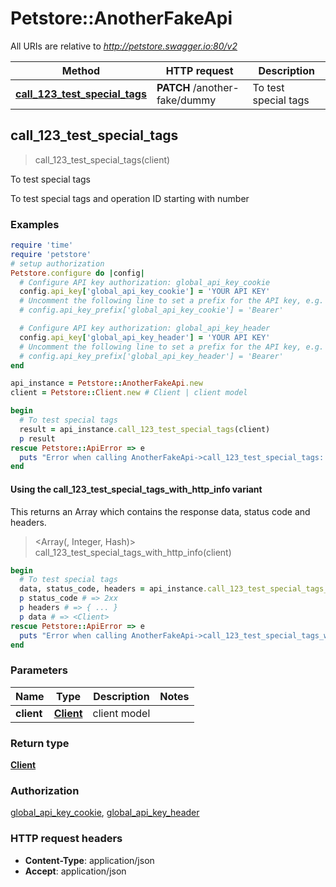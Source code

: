 # Petstore::AnotherFakeApi

All URIs are relative to *http://petstore.swagger.io:80/v2*

| Method | HTTP request | Description |
| ------ | ------------ | ----------- |
| [**call_123_test_special_tags**](AnotherFakeApi.md#call_123_test_special_tags) | **PATCH** /another-fake/dummy | To test special tags |


## call_123_test_special_tags

> <Client> call_123_test_special_tags(client)

To test special tags

To test special tags and operation ID starting with number

### Examples

```ruby
require 'time'
require 'petstore'
# setup authorization
Petstore.configure do |config|
  # Configure API key authorization: global_api_key_cookie
  config.api_key['global_api_key_cookie'] = 'YOUR API KEY'
  # Uncomment the following line to set a prefix for the API key, e.g. 'Bearer' (defaults to nil)
  # config.api_key_prefix['global_api_key_cookie'] = 'Bearer'

  # Configure API key authorization: global_api_key_header
  config.api_key['global_api_key_header'] = 'YOUR API KEY'
  # Uncomment the following line to set a prefix for the API key, e.g. 'Bearer' (defaults to nil)
  # config.api_key_prefix['global_api_key_header'] = 'Bearer'
end

api_instance = Petstore::AnotherFakeApi.new
client = Petstore::Client.new # Client | client model

begin
  # To test special tags
  result = api_instance.call_123_test_special_tags(client)
  p result
rescue Petstore::ApiError => e
  puts "Error when calling AnotherFakeApi->call_123_test_special_tags: #{e}"
end
```

#### Using the call_123_test_special_tags_with_http_info variant

This returns an Array which contains the response data, status code and headers.

> <Array(<Client>, Integer, Hash)> call_123_test_special_tags_with_http_info(client)

```ruby
begin
  # To test special tags
  data, status_code, headers = api_instance.call_123_test_special_tags_with_http_info(client)
  p status_code # => 2xx
  p headers # => { ... }
  p data # => <Client>
rescue Petstore::ApiError => e
  puts "Error when calling AnotherFakeApi->call_123_test_special_tags_with_http_info: #{e}"
end
```

### Parameters

| Name | Type | Description | Notes |
| ---- | ---- | ----------- | ----- |
| **client** | [**Client**](Client.md) | client model |  |

### Return type

[**Client**](Client.md)

### Authorization

[global_api_key_cookie](../README.md#global_api_key_cookie), [global_api_key_header](../README.md#global_api_key_header)

### HTTP request headers

- **Content-Type**: application/json
- **Accept**: application/json

